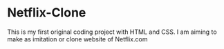 # Netflix-Clone
This is my first original coding project with HTML and CSS. I am aiming to make as imitation or clone website of Netflix.com
